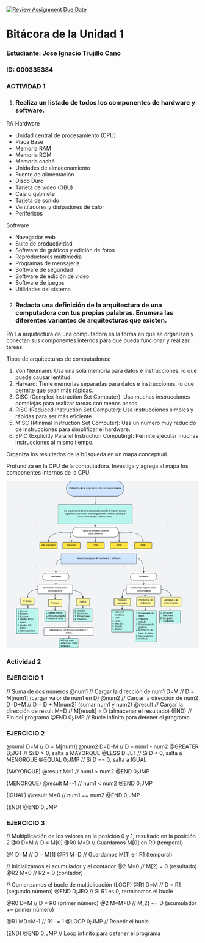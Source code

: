 [![Review Assignment Due Date](https://classroom.github.com/assets/deadline-readme-button-22041afd0340ce965d47ae6ef1cefeee28c7c493a6346c4f15d667ab976d596c.svg)](https://classroom.github.com/a/WfEJSxe8)
# Bitácora de la Unidad 1

### Estudiante:  Jose Ignacio Trujillo Cano
### ID:  000335384

### ACTIVIDAD 1

1. ###  Realiza un listado de todos los componentes de hardware y software.

R//
Hardware
-   Unidad central de procesamiento (CPU)
-   Placa Base
-   Memoria RAM
-   Memoria ROM
-   Memoria caché
-   Unidades de almacenamiento
-   Fuente de alimentación
-   Disco Duro
-   Tarjeta de video (GBU)
-   Caja o gabinete
-   Tarjeta de sonido 
-   Ventiladores y disipadores de calor
-   Periféricos

Software
-   Navegador web
-   Suite de productividad
-   Software de gráficos y edición de fotos
-   Reproductores multimedia
-   Programas de mensajería
-   Software de seguridad
-   Software de edición de video
-   Software de juegos
-   Utilidades del sistema

2. ### Redacta una definición de la arquitectura de una computadora con tus propias palabras. Enumera las diferentes variantes de arquitecturas que existen.

R//
La arquitectura de una computadora es la forma en que se organizan y conectan sus componentes internos para que pueda funcionar y realizar tareas.

Tipos de arquitecturas de computadoras:

1.   Von Neumann: Usa una sola memoria para datos e instrucciones, lo que puede causar lentitud.
2.   Harvard: Tiene memorias separadas para datos e instrucciones, lo que permite que sean más rápidas.
3.   CISC (Complex Instruction Set Computer): Usa muchas instrucciones complejas para realizar tareas con menos pasos.
4.   RISC (Reduced Instruction Set Computer): Usa instrucciones simples y rápidas para ser más eficiente.
5.   MISC (Minimal Instruction Set Computer): Usa un número muy reducido de instrucciones para simplificar el hardware.
6.   EPIC (Explicitly Parallel Instruction Computing): Permite ejecutar muchas instrucciones al mismo tiempo.


 Organiza los resultados de la búsqueda en un mapa conceptual.

 Profundiza en la CPU de la computadora. Investiga y agrega al mapa los componentes internos de la CPU.

![Mapa Conceptual](Mapaconceptual2.png)


### Actividad 2 

### EJERCICIO 1 

// Suma de dos números
@num1       // Cargar la dirección de num1
D=M         // D = M[num1] (cargar valor de num1 en D)
@num2       // Cargar la dirección de num2
D=D+M       // D = D + M[num2] (sumar num1 y num2)
@result     // Cargar la dirección de result
M=D         // M[result] = D (almacenar el resultado)
(END)       // Fin del programa
@END
0;JMP       // Bucle infinito para detener el programa

### EJERCICIO 2

@num1
D=M         // D = M[num1]
@num2
D=D-M       // D = num1 - num2
@GREATER
D;JGT       // Si D > 0, salta a MAYORQUE
@LESS
D;JLT       // Si D < 0, salta a MENORQUE
@EQUAL
0;JMP       // Si D == 0, salta a IGUAL

(MAYORQUE)
@result
M=1         // num1 > num2
@END
0;JMP

(MENORQUE)
@result
M=-1        // num1 < num2
@END
0;JMP

(IGUAL)
@result
M=0         // num1 == num2
@END
0;JMP

(END)
@END
0;JMP

### EJERCICIO 3

// Multiplicación de los valores en la posición 0 y 1, resultado en la posición 2
@0
D=M           // D = M[0]
@R0
M=D           // Guardamos M[0] en R0 (temporal)

@1
D=M           // D = M[1]
@R1
M=D           // Guardamos M[1] en R1 (temporal)

// Inicializamos el acumulador y el contador
@2
M=0           // M[2] = 0 (resultado)
@R2
M=0           // R2 = 0 (contador)

// Comenzamos el bucle de multiplicación
(LOOP)
@R1
D=M           // D = R1 (segundo número)
@END
D;JEQ         // Si R1 es 0, terminamos el bucle

@R0
D=M           // D = R0 (primer número)
@2
M=M+D         // M[2] += D (acumulador += primer número)

@R1
MD=M-1        // R1 -= 1
@LOOP
0;JMP         // Repetir el bucle

(END)
@END
0;JMP         // Loop infinito para detener el programa

